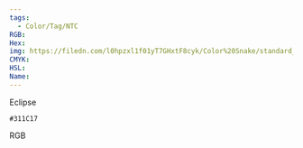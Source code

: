 ```yaml
---
tags:
  - Color/Tag/NTC
RGB:
Hex:
img: https://filedn.com/l0hpzxl1f01yT7GHxtF8cyk/Color%20Snake/standard_csv_to_svg/%23/311C17.svg
CMYK:
HSL:
Name:
---
```

Eclipse
```palette
#311C17
```
RGB
